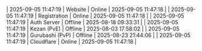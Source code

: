 | 2025-09-05 11:47:19 | Website | Online | 2025-09-05 11:47:18 |
| 2025-09-05 11:47:19 | Registration | Online | 2025-09-05 11:47:18 |
| 2025-09-05 11:47:19 | Auth Server | Offline | 2025-08-18 09:33:31 |
| 2025-09-05 11:47:19 | Kezan (PvE) | Offline | 2025-08-03 17:58:02 |
| 2025-09-05 11:47:19 | Gurubashi (PvP) | Offline | 2025-08-23 21:44:06 |
| 2025-09-05 11:47:19 | Cloudflare | Online | 2025-09-05 11:47:18 |

